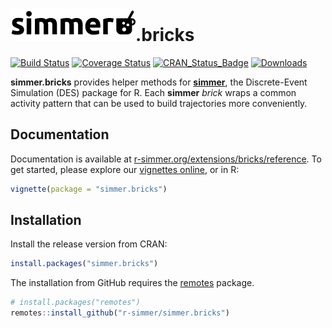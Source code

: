 # <img src="https://raw.githubusercontent.com/r-simmer/r-simmer.github.io/master/images/simmer-logo.png" alt="simmer" width="200" />.bricks

[![Build Status](https://travis-ci.org/r-simmer/simmer.bricks.svg?branch=master)](https://travis-ci.org/r-simmer/simmer.bricks)
[![Coverage Status](https://codecov.io/gh/r-simmer/simmer.bricks/branch/master/graph/badge.svg)](https://codecov.io/gh/r-simmer/simmer.bricks)
[![CRAN\_Status\_Badge](https://www.r-pkg.org/badges/version/simmer.bricks)](https://cran.r-project.org/package=simmer.bricks)
[![Downloads](https://cranlogs.r-pkg.org/badges/simmer.bricks)](https://cran.rstudio.com/package=simmer.bricks)

**simmer.bricks** provides helper methods for [**simmer**](http://r-simmer.org), the Discrete-Event Simulation (DES) package for R. Each **simmer** *brick* wraps a common activity pattern that can be used to build trajectories more conveniently.

## Documentation

Documentation is available at [r-simmer.org/extensions/bricks/reference](http://r-simmer.org/extensions/bricks/reference). To get started, please explore our [vignettes online](http://r-simmer.org/extensions/bricks/articles/), or in R:

``` r
vignette(package = "simmer.bricks")
```

## Installation

Install the release version from CRAN:

``` r
install.packages("simmer.bricks")
```

The installation from GitHub requires the [remotes](https://cran.r-project.org/package=remotes) package.

``` r
# install.packages("remotes")
remotes::install_github("r-simmer/simmer.bricks")
```
